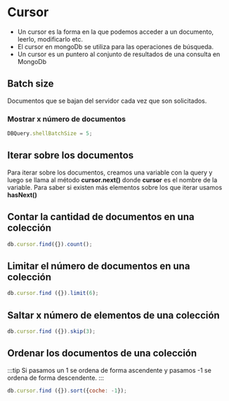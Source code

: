 # Cursor 

* Un cursor es la forma en la que podemos acceder a un documento, leerlo, modificarlo etc.
* El cursor en mongoDb se utiliza para las operaciones de búsqueda. 
* Un cursor es un puntero al conjunto de resultados de una consulta en MongoDb

## Batch size

Documentos que se bajan del servidor cada vez que son solicitados.

### Mostrar x número de documentos

```js
DBQuery.shellBatchSize = 5;
```

## Iterar sobre los documentos

Para iterar sobre los documentos, creamos una variable con la query y luego se llama al método **cursor.next()** donde **cursor** es el nombre de la variable. Para saber si existen más elementos sobre los que iterar usamos **hasNext()**

## Contar la cantidad de documentos en una colección

```js
db.cursor.find({}).count();
```

## Limitar el número de documentos en una colección

```js
db.cursor.find ({}).limit(6);
```

## Saltar x número de elementos de una colección

```js
db.cursor.find ({}).skip(3);
```
## Ordenar los documentos de una colección

:::tip
Si pasamos un 1 se ordena de forma ascendente y pasamos -1 se ordena de forma
descendente.
::: 
```js
db.cursor.find ({}).sort({coche: -1});
```